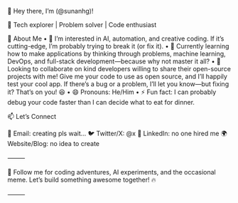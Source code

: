 👋 Hey there, I’m (@sunanhg)!

🚀 Tech explorer | Problem solver | Code enthusiast

🌟 About Me
	•	👀 I’m interested in AI, automation, and creative coding. If it’s cutting-edge, I’m probably trying to break it (or fix it).
	•	🌱 Currently learning how to make applications by thinking through problems, machine learning, DevOps, and full-stack development—because why not master it all?
	•	💞️ Looking to collaborate on kind developers willing to share their open-source projects with me! Give me your code to use as open source, and I’ll happily test your cool app. If there’s a bug or a problem, I’ll let you know—but fixing it? That’s on you! 😆
	•	😄 Pronouns: He/Him
	•	⚡ Fun fact: I can probably debug your code faster than I can decide what to eat for dinner.

📫 Let’s Connect

💌 Email: creating pls wait...
🐦 Twitter/X: @x
💼 LinkedIn: no one hired me
🌍 Website/Blog: no idea to create

⸻

🚀 Follow me for coding adventures, AI experiments, and the occasional meme. Let’s build something awesome together! 🔥

⸻
